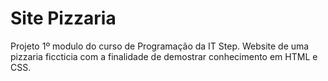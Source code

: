 # Site Pizzaria
Projeto 1º modulo do curso de Programação da IT Step.
Website de uma pizzaria ficcticia com a finalidade de demostrar conhecimento em HTML e CSS.

